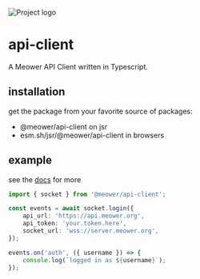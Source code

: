 ![Project logo](https://raw.githubusercontent.com/meower-media/api-client/main/banner.png)

# api-client

A Meower API Client written in Typescript.

## installation

get the package from your favorite source of packages:

- @meower/api-client on jsr
- esm.sh/jsr/@meower/api-client in browsers

## example

see the [docs](https://docs.meower.org/api-client/) for more

```ts
import { socket } from '@meower/api-client';

const events = await socket.login({
	api_url: 'https://api.meower.org',
	api_token: 'your.token.here',
	socket_url: 'wss://server.meower.org',
});

events.on('auth', ({ username }) => {
	console.log(`logged in as ${username}`);
});
```
